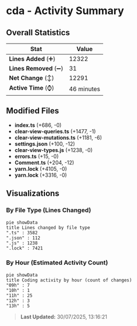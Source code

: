 # cda - Activity Summary 

## Overall Statistics

| Stat                   | Value                                                             |
| ---------------------- | ----------------------------------------------------------------- |
| **Lines Added** (➕)   | 12322                                          |
| **Lines Removed** (➖) | 31                                        |
| **Net Change** (↕)    | 12291                |
| **Active Time** (⌚)   | 46 minutes |


## Modified Files
- **index.ts** (+686, -0)
- **clear-view-queries.ts** (+1477, -1)
- **clear-view-mutations.ts** (+1181, -6)
- **settings.json** (+100, -12)
- **clear-view-types.js** (+1238, -0)
- **errors.ts** (+15, -0)
- **Comment.ts** (+204, -12)
- **yarn.lock** (+4105, -0)
- **yarn.lock** (+3316, -0)

## Visualizations

### By File Type (Lines Changed)

```mermaid
pie showData
title Lines changed by file type
".ts" : 3582
".json" : 112
".js" : 1238
".lock" : 7421
```

### By Hour (Estimated Activity Count)

```mermaid
pie showData
title Coding activity by hour (count of changes)
"09h" : 7
"10h" : 1
"11h" : 25
"12h" : 3
"13h" : 5
```


> **Last Updated:** 30/07/2025, 13:16:21